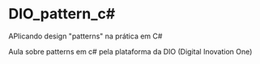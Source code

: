 # DIO_pattern_c#

APlicando design "patterns" na prática em C#

Aula sobre patterns em c# pela plataforma da DIO (Digital Inovation One)
